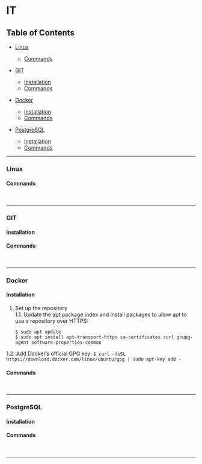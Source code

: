 # IT


## Table of Contents

- [Linux](#linux)
  - [Commands](#linux.commands)

- [GIT](#git)
  - [Installation](#git.install)
  - [Commands](#git.commands)

- [Docker](#docker)
  - [Installation](#docker.install)
  - [Commands](#docker.commands)

- [PostgreSQL](#postgres)
  - [Installation](#postgres.install)
  - [Commands](#postgres.commands)



--------------------------------------------------------------------------------

### Linux <a name="linux"></a>


#### Commands <a name="linux.commands"></a>




</br>

--------------------------------------------------------------------------------

### GIT <a name="git"></a>


#### Installation <a name="git.install"></a>


#### Commands <a name="git.commands"></a>




</br>

--------------------------------------------------------------------------------

### Docker <a name="docker"></a>


#### Installation <a name="docker.install"></a>  
1. Set up the repository  
  1.1. Update the apt package index and install packages to allow apt to use a repository over HTTPS:
    ```
    $ sudo apt update
    $ sudo apt install apt-transport-https ca-certificates curl gnupg-agent software-properties-common
    ```  
  1.2. Add Docker’s official GPG key:
    ```
    $ curl -fsSL https://download.docker.com/linux/ubuntu/gpg | sudo apt-key add -
    ```  



#### Commands <a name="docker.commands"></a>




</br>

--------------------------------------------------------------------------------

### PostgreSQL <a name="postgres"></a>


#### Installation <a name="postgres.install"></a>


#### Commands <a name="postgres.commands"></a>




</br>

--------------------------------------------------------------------------------



